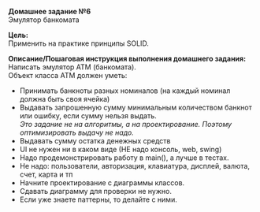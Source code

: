 **Домашнее задание №6**  
Эмулятор банкомата

**Цель:**  
Применить на практике принципы SOLID.

**Описание/Пошаговая инструкция выполнения домашнего задания:**  
Написать эмулятор АТМ (банкомата).  
Объект класса АТМ должен уметь:

- Принимать банкноты разных номиналов (на каждый номинал должна быть своя ячейка)
- Выдавать запрошенную сумму минимальным количеством банкнот или ошибку, если сумму нельзя выдать.  
  _Это задание не на алгоритмы, а на проектирование. Поэтому оптимизировать выдачу не надо._
- Выдавать сумму остатка денежных средств
- UI не нужен ни в каком виде (НЕ надо консоль, web, swing)
- Надо продемонстрировать работу в main(), а лучше в тестах.
- Не надо: пользователи, авторизация, клавиатура, дисплей, валюта, счет, карта и тп
- Начните проектирование с диаграммы классов.
- Сдавать диаграмму для проверки не нужно.
- Если уже знаете паттерны, то делайте с ними.